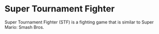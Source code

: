 # Super Tournament Fighter


Super Tournament Fighter (STF) is a fighting game that is similar to Super Mario: Smash Bros.


